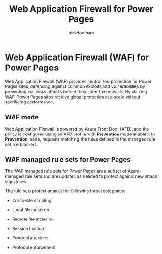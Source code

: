 ﻿---
title: Web Application Firewall for Power Pages
description: Learn about Web Application Firewall for Power Pages.
author: nickdoelman
ms.topic: conceptual
ms.custom: 
ms.date: 09/14/2022
ms.author: ndoelman
ms.reviewer: ndoelman
contributors:
    - nickdoelman
    - ProfessorKendrick
---

# Web Application Firewall (WAF) for Power Pages

Web Application Firewall (WAF) provides centralized protection for Power Pages sites, defending against common exploits and vulnerabilities by preventing malicious attacks before they enter the network.  By utilizing WAF, Power Pages sites receive global protection at a scale without sacrificing performance.

## WAF mode

Web Application Firewall is powered by Azure Front Door (AFD), and the policy is configured using an AFD profile with **Prevention** mode enabled. In **Prevention** mode, requests matching the rules defined in the managed rule set are blocked.

## WAF managed rule sets for Power Pages

The WAF managed rule sets for Power Pages are a subset of Azure-managed rule sets and are updated as needed to protect against new attack signatures.

The rule sets protect against the following threat categories:

- Cross-site scripting

- Local file inclusion

- Remote file inclusion

- Session fixation

- Protocol attackers

- Protocol enforcement

